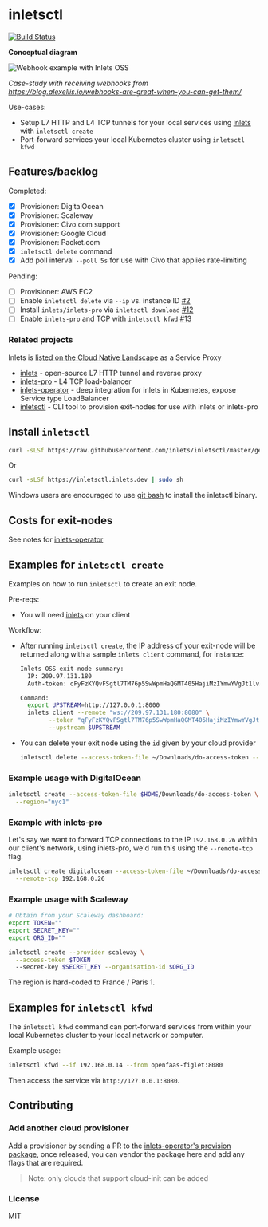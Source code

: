 # inletsctl

[![Build Status](https://travis-ci.org/inlets/inletsctl.svg?branch=master)](https://travis-ci.org/inlets/inletsctl)

**Conceptual diagram**

![Webhook example with Inlets OSS](https://blog.alexellis.io/content/images/2019/09/inletsio--2-.png)

*Case-study with receiving webhooks from https://blog.alexellis.io/webhooks-are-great-when-you-can-get-them/*

Use-cases:

* Setup L7 HTTP and L4 TCP tunnels for your local services using [inlets](https://inlets.dev/) with `inletsctl create`
* Port-forward services your local Kubernetes cluster using `inletsctl kfwd`

## Features/backlog

Completed:

* [x] Provisioner: DigitalOcean
* [x] Provisioner: Scaleway
* [x] Provisioner: Civo.com support
* [x] Provisioner: Google Cloud
* [x] Provisioner: Packet.com
* [x] `inletsctl delete` command
* [x] Add poll interval `--poll 5s` for use with Civo that applies rate-limiting

Pending:

* [ ] Provisioner: AWS EC2
* [ ] Enable `inletsctl delete` via `--ip` vs. instance ID [#2](https://github.com/inlets/inletsctl/issues/2)
* [ ] Install `inlets/inlets-pro` via `inletsctl download` [#12](https://github.com/inlets/inletsctl/issues/12)
* [ ] Enable `inlets-pro` and TCP with `inletsctl kfwd` [#13](https://github.com/inlets/inletsctl/issues/13)

### Related projects

Inlets is [listed on the Cloud Native Landscape](https://landscape.cncf.io/category=service-proxy&format=card-mode&grouping=category&sort=stars) as a Service Proxy

* [inlets](https://github.com/inlets/inlets) - open-source L7 HTTP tunnel and reverse proxy
* [inlets-pro](https://github.com/inlets/inlets-pro-pkg) - L4 TCP load-balancer
* [inlets-operator](https://github.com/inlets/inlets-operator) - deep integration for inlets in Kubernetes, expose Service type LoadBalancer
* [inletsctl](https://github.com/inlets/inletsctl) - CLI tool to provision exit-nodes for use with inlets or inlets-pro

## Install `inletsctl`

```sh
curl -sLSf https://raw.githubusercontent.com/inlets/inletsctl/master/get.sh | sudo sh
```

Or

```sh
curl -sLSf https://inletsctl.inlets.dev | sudo sh
```

Windows users are encouraged to use [git bash](https://git-scm.com/downloads) to install the inletsctl binary.

## Costs for exit-nodes

See notes for [inlets-operator](https://github.com/inlets/inlets-operator#provider-pricing)

## Examples for `inletsctl create`

Examples on how to run `inletsctl` to create an exit node.

Pre-reqs:

* You will need [inlets](https://inlets.dev/) on your client

Workflow:

* After running `inletsctl create`, the IP address of your exit-node will be returned along with a sample `inlets client` command, for instance:

  ```sh
  Inlets OSS exit-node summary:
    IP: 209.97.131.180
    Auth-token: qFyFzKYQvFSgtl7TM76p5SwWpmHaQGMT405HajiMzIYmwYVgJt1lvAMXfV4S3KlS

  Command:
    export UPSTREAM=http://127.0.0.1:8000
    inlets client --remote "ws://209.97.131.180:8080" \
          --token "qFyFzKYQvFSgtl7TM76p5SwWpmHaQGMT405HajiMzIYmwYVgJt1lvAMXfV4S3KlS" \
          --upstream $UPSTREAM
  ```

* You can delete your exit node using the `id` given by your cloud provider

  ```sh
  inletsctl delete --access-token-file ~/Downloads/do-access-token --id 164857028
  ```

### Example usage with DigitalOcean

```sh
inletsctl create --access-token-file $HOME/Downloads/do-access-token \
  --region="nyc1"
```

### Example with inlets-pro

Let's say we want to forward TCP connections to the IP `192.168.0.26` within our client's network, using inlets-pro, we'd run this using the `--remote-tcp` flag.

```sh
inletsctl create digitalocean --access-token-file ~/Downloads/do-access-token \
  --remote-tcp 192.168.0.26
```

### Example usage with Scaleway

```sh
# Obtain from your Scaleway dashboard:
export TOKEN=""
export SECRET_KEY=""
export ORG_ID=""

inletsctl create --provider scaleway \
  --access-token $TOKEN
  --secret-key $SECRET_KEY --organisation-id $ORG_ID
```

The region is hard-coded to France / Paris 1.

## Examples for `inletsctl kfwd`

The `inletsctl kfwd` command can port-forward services from within your local Kubernetes cluster to your local network or computer.

Example usage:

```sh
inletsctl kfwd --if 192.168.0.14 --from openfaas-figlet:8080
```

Then access the service via `http://127.0.0.1:8080`.

## Contributing

### Add another cloud provisioner

Add a provisioner by sending a PR to the [inlets-operator's provision package](https://github.com/inlets/inlets-operator/tree/master/pkg/provision), once released, you can vendor the package here and add any flags that are required.

> Note: only clouds that support cloud-init can be added

### License

MIT
